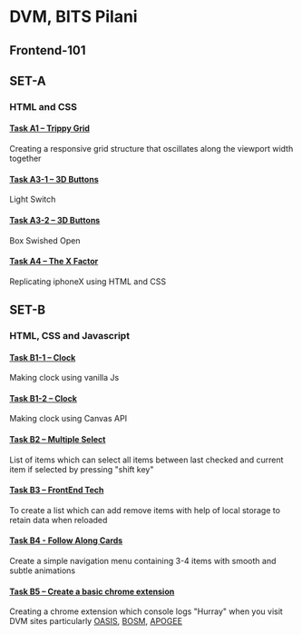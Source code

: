 # DVM, BITS Pilani
## Frontend-101
## SET-A 
### HTML and CSS


#### [Task A1 – Trippy Grid](https://chirag-wadhwa.github.io/frontend-101/A/A-1.html)
Creating a responsive grid structure that oscillates along the viewport width together 
#### [Task A3-1 – 3D Buttons](https://chirag-wadhwa.github.io/frontend-101/A/A-3-1.html)
Light Switch
#### [Task A3-2 – 3D Buttons](https://chirag-wadhwa.github.io/frontend-101/A/A-3-2.html)
Box Swished Open
#### [Task A4 – The X Factor](https://chirag-wadhwa.github.io/frontend-101/A/A-4.html)
Replicating iphoneX using HTML and CSS

## SET-B
### HTML, CSS and Javascript

#### [Task B1-1 – Clock](https://chirag-wadhwa.github.io/frontend-101/B/B-1-1.html)
Making clock using vanilla Js
#### [Task B1-2 – Clock](https://chirag-wadhwa.github.io/frontend-101/B/B-1-2.html)
Making clock using Canvas API
#### [Task B2 – Multiple Select](https://chirag-wadhwa.github.io/frontend-101/B/B-2.html)
List of items which can select all items between last checked and current item if selected by pressing "shift key"  
#### [Task B3 – FrontEnd Tech](https://chirag-wadhwa.github.io/frontend-101/B/B-3.html)
To create a list which can add remove items with help of local storage to retain data when reloaded
#### [Task B4 - Follow Along Cards](https://chirag-wadhwa.github.io/frontend-101/B/B-4.html)
Create a simple navigation menu containing 3-4 items with smooth and subtle animations
#### [Task B5 – Create a basic chrome extension](https://chirag-wadhwa.github.io/frontend-101/B)
Creating a chrome extension which console logs "Hurray" when you visit DVM sites particularly [OASIS](https://www.bits-oasis.org/2018main/), [BOSM](https://www.bits-bosm.org/), [APOGEE](https://bits-apogee.org/2019intro/)
